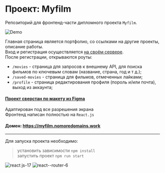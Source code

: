  # Проект: Myfilm

 Репозиторий для фронтенд-части дипломного проекта `Myfilm`.
 
 ![Demo](https://user-images.githubusercontent.com/86429443/168105832-8205fa6b-f422-43a5-8b81-114dc53694db.gif)


Главная страница является портфолио, со ссылками на другие проекты, описание работы.   
Вход и регистрация осуществляется [на своём сервере](https://github.com/RemixFX/movies-explorer-api "на облаке").   
После регистрации, открываются роуты:
- `/movies` - страница для запросов к внешнему API, для поиска фильмов по ключевым словам (название, страна, год и т д.);
-  `/saved-movies` - страница для фильмов, отмеченных лайками;
-  `/profile` - страница редактирования профиля (пороль и/или почта), выход из аккаунта;

#### [Проект сверстан по макету из Figma](https://www.figma.com/file/g1NUH6EwR8HXhmyrwNavAG/Diploma-work?node-id=891%3A3857)   
Адаптирован под все разрешения экрана   
Фронтенд написан полностью на `React.js`
#### Домен: https://myfilm.nomoredomains.work
***
Для запуска проекта необходимо:   
>установить зависимости `npm install`   
>запустить проект `npm run start`

![react js-17](https://user-images.githubusercontent.com/86429443/168583156-dda7f3af-ed32-47ff-b88d-d612e081b0ea.svg)
![react--router-6](https://user-images.githubusercontent.com/86429443/168583356-972fdce8-e61c-4b8d-a67a-8a36900ab2c2.svg)
